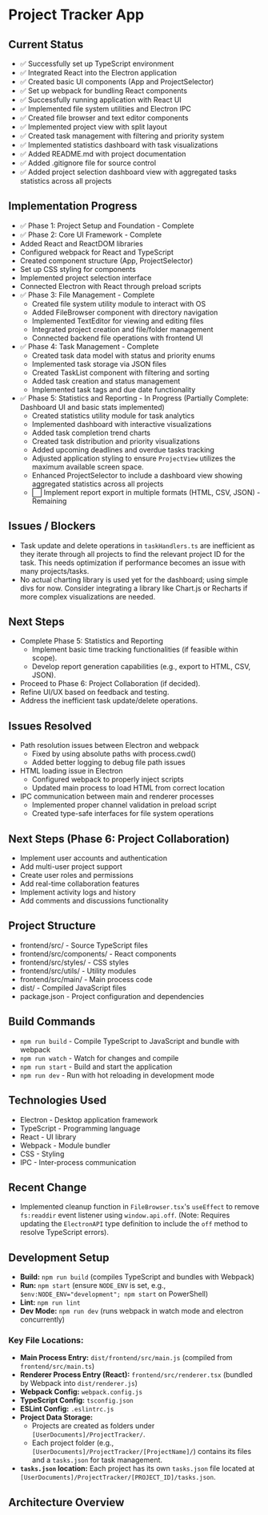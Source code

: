 # Project Tracker App

## Current Status
* ✅ Successfully set up TypeScript environment
* ✅ Integrated React into the Electron application
* ✅ Created basic UI components (App and ProjectSelector)
* ✅ Set up webpack for bundling React components
* ✅ Successfully running application with React UI
* ✅ Implemented file system utilities and Electron IPC
* ✅ Created file browser and text editor components
* ✅ Implemented project view with split layout
* ✅ Created task management with filtering and priority system
* ✅ Implemented statistics dashboard with task visualizations
* ✅ Added README.md with project documentation
* ✅ Added .gitignore file for source control
* ✅ Added project selection dashboard view with aggregated tasks statistics across all projects

## Implementation Progress
* ✅ Phase 1: Project Setup and Foundation - Complete
* ✅ Phase 2: Core UI Framework - Complete
* Added React and ReactDOM libraries
* Configured webpack for React and TypeScript
* Created component structure (App, ProjectSelector)
* Set up CSS styling for components
* Implemented project selection interface
* Connected Electron with React through preload scripts
* ✅ Phase 3: File Management - Complete
  * Created file system utility module to interact with OS
  * Added FileBrowser component with directory navigation
  * Implemented TextEditor for viewing and editing files
  * Integrated project creation and file/folder management
  * Connected backend file operations with frontend UI
* ✅ Phase 4: Task Management - Complete
  * Created task data model with status and priority enums
  * Implemented task storage via JSON files
  * Created TaskList component with filtering and sorting
  * Added task creation and status management
  * Implemented task tags and due date functionality
* ✅ Phase 5: Statistics and Reporting - In Progress (Partially Complete: Dashboard UI and basic stats implemented)
  * Created statistics utility module for task analytics
  * Implemented dashboard with interactive visualizations
  * Added task completion trend charts
  * Created task distribution and priority visualizations
  * Added upcoming deadlines and overdue tasks tracking
  * Adjusted application styling to ensure `ProjectView` utilizes the maximum available screen space.
  * Enhanced ProjectSelector to include a dashboard view showing aggregated statistics across all projects
  * ⬜ Implement report export in multiple formats (HTML, CSV, JSON) - Remaining

## Issues / Blockers
* Task update and delete operations in `taskHandlers.ts` are inefficient as they iterate through all projects to find the relevant project ID for the task. This needs optimization if performance becomes an issue with many projects/tasks.
* No actual charting library is used yet for the dashboard; using simple divs for now. Consider integrating a library like Chart.js or Recharts if more complex visualizations are needed.

## Next Steps
* Complete Phase 5: Statistics and Reporting
    * Implement basic time tracking functionalities (if feasible within scope).
    * Develop report generation capabilities (e.g., export to HTML, CSV, JSON).
* Proceed to Phase 6: Project Collaboration (if decided).
* Refine UI/UX based on feedback and testing.
* Address the inefficient task update/delete operations.

## Issues Resolved
* Path resolution issues between Electron and webpack
  * Fixed by using absolute paths with process.cwd()
  * Added better logging to debug file path issues
* HTML loading issue in Electron
  * Configured webpack to properly inject scripts
  * Updated main process to load HTML from correct location
* IPC communication between main and renderer processes
  * Implemented proper channel validation in preload script
  * Created type-safe interfaces for file system operations

## Next Steps (Phase 6: Project Collaboration)
* Implement user accounts and authentication
* Add multi-user project support
* Create user roles and permissions
* Add real-time collaboration features
* Implement activity logs and history
* Add comments and discussions functionality

## Project Structure
* frontend/src/ - Source TypeScript files
* frontend/src/components/ - React components
* frontend/src/styles/ - CSS styles
* frontend/src/utils/ - Utility modules
* frontend/src/main/ - Main process code
* dist/ - Compiled JavaScript files
* package.json - Project configuration and dependencies

## Build Commands
* `npm run build` - Compile TypeScript to JavaScript and bundle with webpack
* `npm run watch` - Watch for changes and compile
* `npm run start` - Build and start the application
* `npm run dev` - Run with hot reloading in development mode

## Technologies Used
* Electron - Desktop application framework
* TypeScript - Programming language
* React - UI library
* Webpack - Module bundler
* CSS - Styling
* IPC - Inter-process communication

## Recent Change
* Implemented cleanup function in `FileBrowser.tsx`'s `useEffect` to remove `fs:readdir` event listener using `window.api.off`. (Note: Requires updating the `ElectronAPI` type definition to include the `off` method to resolve TypeScript errors).

## Development Setup

*   **Build:** `npm run build` (compiles TypeScript and bundles with Webpack)
*   **Run:** `npm start` (ensure `NODE_ENV` is set, e.g., `$env:NODE_ENV="development"; npm start` on PowerShell)
*   **Lint:** `npm run lint`
*   **Dev Mode:** `npm run dev` (runs webpack in watch mode and electron concurrently)

### Key File Locations:

*   **Main Process Entry:** `dist/frontend/src/main.js` (compiled from `frontend/src/main.ts`)
*   **Renderer Process Entry (React):** `frontend/src/renderer.tsx` (bundled by Webpack into `dist/renderer.js`)
*   **Webpack Config:** `webpack.config.js`
*   **TypeScript Config:** `tsconfig.json`
*   **ESLint Config:** `.eslintrc.js`
*   **Project Data Storage:**
    *   Projects are created as folders under `[UserDocuments]/ProjectTracker/`.
    *   Each project folder (e.g., `[UserDocuments]/ProjectTracker/[ProjectName]/`) contains its files and a `tasks.json` for task management.
*   **`tasks.json` location:** Each project has its own `tasks.json` file located at `[UserDocuments]/ProjectTracker/[PROJECT_ID]/tasks.json`.

## Architecture Overview 